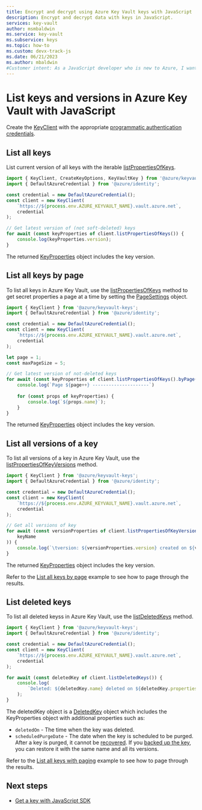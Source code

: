 ```yaml
---
title: Encrypt and decrypt using Azure Key Vault keys with JavaScript
description: Encrypt and decrypt data with keys in JavaScript. 
services: key-vault
author: msmbaldwin
ms.service: key-vault
ms.subservice: keys
ms.topic: how-to
ms.custom: devx-track-js
ms.date: 06/21/2023
ms.author: mbaldwin
#Customer intent: As a JavaScript developer who is new to Azure, I want to encrypt and decrypt data using a key to the Key Vault with the SDK.
---
```


# List keys and versions in Azure Key Vault with JavaScript

Create the [KeyClient](/javascript/api/@azure/keyvault-keys/keyclient) with the appropriate [programmatic authentication credentials](javascript-developer-guide-get-started.md#authorize-access-and-connect-to-key-vault).

## List all keys

List current version of all keys with the iterable [listPropertiesOfKeys](/javascript/api/@azure/keyvault-keys/keyclient#@azure-keyvault-keys-keyclient-listpropertiesofkeys). 

```javascript
import { KeyClient, CreateKeyOptions, KeyVaultKey } from '@azure/keyvault-keys';
import { DefaultAzureCredential } from '@azure/identity';

const credential = new DefaultAzureCredential();
const client = new KeyClient(
    `https://${process.env.AZURE_KEYVAULT_NAME}.vault.azure.net`,
    credential
);

// Get latest version of (not soft-deleted) keys 
for await (const keyProperties of client.listPropertiesOfKeys()) {
    console.log(keyProperties.version);
}
```

The returned [KeyProperties](/javascript/api/@azure/keyvault-keys/keyproperties) object includes the key version. 

## List all keys by page

To list all keys in Azure Key Vault, use the [listPropertiesOfKeys](/javascript/api/@azure/keyvault-keys/keyclient#@azure-keyvault-keys-keyclient-listpropertiesofkeys) method to get secret properties a page at a time by setting the [PageSettings](/javascript/api/@azure/core-paging/pagesettings) object.

```javascript
import { KeyClient } from '@azure/keyvault-keys';
import { DefaultAzureCredential } from '@azure/identity';

const credential = new DefaultAzureCredential();
const client = new KeyClient(
    `https://${process.env.AZURE_KEYVAULT_NAME}.vault.azure.net`,
    credential
);

let page = 1;
const maxPageSize = 5;

// Get latest version of not-deleted keys 
for await (const keyProperties of client.listPropertiesOfKeys().byPage({maxPageSize})) {
    console.log(`Page ${page++} ---------------------`)
    
    for (const props of keyProperties) {
        console.log(`${props.name}`);
    }
}
```

The returned [KeyProperties](/javascript/api/@azure/keyvault-keys/keyproperties) object includes the key version. 

## List all versions of a key

To list all versions of a key in Azure Key Vault, use the [listPropertiesOfKeyVersions](/javascript/api/@azure/keyvault-keys/keyclient#@azure-keyvault-keys-keyclient-listpropertiesofkeyversions) method.

```javascript
import { KeyClient } from '@azure/keyvault-keys';
import { DefaultAzureCredential } from '@azure/identity';

const credential = new DefaultAzureCredential();
const client = new KeyClient(
    `https://${process.env.AZURE_KEYVAULT_NAME}.vault.azure.net`,
    credential
);

// Get all versions of key
for await (const versionProperties of client.listPropertiesOfKeyVersions(
    keyName
)) {
    console.log(`\tversion: ${versionProperties.version} created on ${versionProperties.createdOn}`);
}
```

The returned [KeyProperties](/javascript/api/@azure/keyvault-keys/keyproperties) object includes the key version. 

Refer to the [List all keys by page](#list-all-keys-by-page) example to see how to page through the results.

## List deleted keys

To list all deleted keyss in Azure Key Vault, use the [listDeletedKeys](/javascript/api/@azure/keyvault-keys/keyclient#@azure-keyvault-keys-keyclient-listdeletedkeys) method.

```javascript
import { KeyClient } from '@azure/keyvault-keys';
import { DefaultAzureCredential } from '@azure/identity';

const credential = new DefaultAzureCredential();
const client = new KeyClient(
    `https://${process.env.AZURE_KEYVAULT_NAME}.vault.azure.net`,
    credential
);

for await (const deletedKey of client.listDeletedKeys()) {
    console.log(
        `Deleted: ${deletedKey.name} deleted on ${deletedKey.properties.deletedOn}, to be purged on ${deletedKey.properties.scheduledPurgeDate}`
    );
}
```
The deletedKey object is a [DeletedKey](/javascript/api/@azure/keyvault-keys/deletedkey) object which includes the KeyProperties object with additional properties such as: 

* `deletedOn` - The time when the key was deleted.
* `scheduledPurgeDate` - The date when the key is scheduled to be purged. After a key is purged, it cannot be [recovered](/javascript/api/@azure/keyvault-keys/keyclient#@azure-keyvault-keys-keyclient-beginrecoverdeletedkey). If you [backed up the key](javascript-developer-guide-backup-delete-restore-key.md), you can restore it with the same name and all its versions.

Refer to the [List all keys with paging](#list-all-keys-with-paging) example to see how to page through the results.

## Next steps

* [Get a key with JavaScript SDK](javascript-developer-guide-get-key.md)